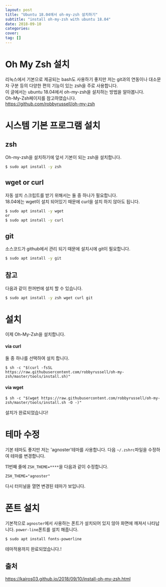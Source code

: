 ```yaml
---
layout: post
title: "Ubuntu 18.04에서 oh-my-zsh 설치하기" 
subtitle: "install oh-my-zsh with ubuntu 18.04"
date: 2018-09-10
categories: 
cover: 
tag: []
---
```


# Oh My Zsh 설치
리눅스에서 기본으로 제공되는 bash도 사용하기 좋지만 저는 git과의 연동이나 대소문자 구분 등의 다양한 편의 기능이 있는 zsh을 주로 사용합니다.  
이 글에서는 ubuntu 18.04에서 oh-my-zsh을 설치하는 방법을 알아봅니다.  
Oh-My-Zsh페이지를 참고하였습니다.  
https://github.com/robbyrussell/oh-my-zsh

# 시스템 기본 프로그램 설치
## zsh
Oh-my-zsh을 설치하기에 앞서 기본이 되는 zsh을 설치합니다.

```sh
$ sudo apt install -y zsh
```

## wget or curl
자동 설치 스크립트를 받기 위해서는 둘 중 하나가 필요합니다.  
18.04에는 wget이 설치 되어있기 때문에 curl을 설치 하지 않아도 됩니다.

```sh
$ sudo apt install -y wget
or
$ sudo apt install -y curl
```

## git
소스코드가 github에서 관리 되기 때문에 설치시에 git이 필요합니다.

```sh
$ sudo apt install -y git
```

## 참고
다음과 같이 한꺼번에 설치 할 수 있습니다.

```sh
$ sudo apt install -y zsh wget curl git
```

# 설치
이제 Oh-My-Zsh을 설치합니다.

#### via curl

둘 중 하나를 선택하여 설치 합니다.

```shell
$ sh -c "$(curl -fsSL https://raw.githubusercontent.com/robbyrussell/oh-my-zsh/master/tools/install.sh)"
```

#### via wget

```shell
$ sh -c "$(wget https://raw.githubusercontent.com/robbyrussell/oh-my-zsh/master/tools/install.sh -O -)"
```

설치가 완료되었습니다!

# 테마 수정
기본 테마도 좋지만 저는 'agnoster'테마를 사용합니다.
다음 `~/.zshrc`파일을 수정하여 테마를 변경합니다.

11번째 줄에 `ZSH_THEME=****`을 다음과 같이 수정합니다.
```
ZSH_THEME="agnoster"
```
다시 터미널을 열면 변경된 테마가 보입니다.

# 폰트 설치
기본적으로 `agnoster`에서 사용하는 폰트가 설치되어 있지 않아 화면에 깨져서 나타납니다. 
`power-line`폰트를 설치 해줍니다.

```
$ sudo apt install fonts-powerline
```
테마적용까지 완료되었습니다.!







## 출처

https://kairos03.github.io/2018/09/10/install-oh-my-zsh.html